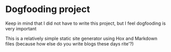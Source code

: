 # Dogfooding project

Keep in mind that I did not have to write this project, but I feel dogfooding is very important

This is a relatively simple static site generator using Hox and Markdown files (because how else do you write blogs these days rite'?)
